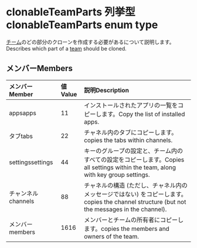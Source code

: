 # <a name="clonableteamparts-enum-type"></a><span data-ttu-id="35b32-101">clonableTeamParts 列挙型</span><span class="sxs-lookup"><span data-stu-id="35b32-101">clonableTeamParts enum type</span></span>



<span data-ttu-id="35b32-102">[チーム](../resources/team.md)のどの部分のクローンを作成する必要があるについて説明します。</span><span class="sxs-lookup"><span data-stu-id="35b32-102">Describes which part of a [team](../resources/team.md) should be cloned.</span></span> 

## <a name="members"></a><span data-ttu-id="35b32-103">メンバー</span><span class="sxs-lookup"><span data-stu-id="35b32-103">Members</span></span>

| <span data-ttu-id="35b32-104">メンバー</span><span class="sxs-lookup"><span data-stu-id="35b32-104">Member</span></span> | <span data-ttu-id="35b32-105">値</span><span class="sxs-lookup"><span data-stu-id="35b32-105">Value</span></span>| <span data-ttu-id="35b32-106">説明</span><span class="sxs-lookup"><span data-stu-id="35b32-106">Description</span></span> |
|:---------------|:--------|:----------|
|<span data-ttu-id="35b32-107">apps</span><span class="sxs-lookup"><span data-stu-id="35b32-107">apps</span></span>|<span data-ttu-id="35b32-108">1</span><span class="sxs-lookup"><span data-stu-id="35b32-108">1</span></span>|<span data-ttu-id="35b32-109">インストールされたアプリの一覧をコピーします。</span><span class="sxs-lookup"><span data-stu-id="35b32-109">Copy the list of installed apps.</span></span>|
|<span data-ttu-id="35b32-110">タブ</span><span class="sxs-lookup"><span data-stu-id="35b32-110">tabs</span></span>|<span data-ttu-id="35b32-111">2</span><span class="sxs-lookup"><span data-stu-id="35b32-111">2</span></span>|<span data-ttu-id="35b32-112">チャネル内のタブにコピーします。</span><span class="sxs-lookup"><span data-stu-id="35b32-112">copies the tabs within channels.</span></span>|
|<span data-ttu-id="35b32-113">settings</span><span class="sxs-lookup"><span data-stu-id="35b32-113">settings</span></span>|<span data-ttu-id="35b32-114">4</span><span class="sxs-lookup"><span data-stu-id="35b32-114">4</span></span>|<span data-ttu-id="35b32-115">キーのグループの設定と、チーム内のすべての設定をコピーします。</span><span class="sxs-lookup"><span data-stu-id="35b32-115">Copies all settings within the team, along with key group settings.</span></span>|
|<span data-ttu-id="35b32-116">チャンネル</span><span class="sxs-lookup"><span data-stu-id="35b32-116">channels</span></span>|<span data-ttu-id="35b32-117">8</span><span class="sxs-lookup"><span data-stu-id="35b32-117">8</span></span>|<span data-ttu-id="35b32-118">チャネルの構造 (ただし、チャネル内のメッセージではない) をコピーします。</span><span class="sxs-lookup"><span data-stu-id="35b32-118">copies the channel structure (but not the messages in the channel).</span></span>|
|<span data-ttu-id="35b32-119">メンバー</span><span class="sxs-lookup"><span data-stu-id="35b32-119">members</span></span>|<span data-ttu-id="35b32-120">16</span><span class="sxs-lookup"><span data-stu-id="35b32-120">16</span></span>|<span data-ttu-id="35b32-121">メンバーとチームの所有者にコピーします。</span><span class="sxs-lookup"><span data-stu-id="35b32-121">copies the members and owners of the team.</span></span>|
